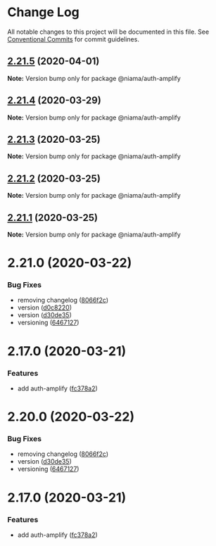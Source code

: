 # Change Log

All notable changes to this project will be documented in this file.
See [Conventional Commits](https://conventionalcommits.org) for commit guidelines.

## [2.21.5](https://github.com/niama-strategies/niama/compare/@niama/auth-amplify@2.21.4...@niama/auth-amplify@2.21.5) (2020-04-01)

**Note:** Version bump only for package @niama/auth-amplify





## [2.21.4](https://github.com/niama-strategies/niama/compare/@niama/auth-amplify@2.21.3...@niama/auth-amplify@2.21.4) (2020-03-29)

**Note:** Version bump only for package @niama/auth-amplify





## [2.21.3](https://github.com/niama-strategies/niama/compare/@niama/auth-amplify@2.21.2...@niama/auth-amplify@2.21.3) (2020-03-25)

**Note:** Version bump only for package @niama/auth-amplify





## [2.21.2](https://github.com/niama-strategies/niama/compare/@niama/auth-amplify@2.21.1...@niama/auth-amplify@2.21.2) (2020-03-25)

**Note:** Version bump only for package @niama/auth-amplify





## [2.21.1](https://github.com/niama-strategies/niama/compare/@niama/auth-amplify@2.21.0...@niama/auth-amplify@2.21.1) (2020-03-25)

**Note:** Version bump only for package @niama/auth-amplify





# 2.21.0 (2020-03-22)


### Bug Fixes

* removing changelog ([8066f2c](https://github.com/niama-strategies/niama/commit/8066f2c143a8e93600d5dab4ab313501e81f7a82))
* version ([d0c8220](https://github.com/niama-strategies/niama/commit/d0c822081680fe0106ebe9b8dd30ce769d102759))
* version ([d30de35](https://github.com/niama-strategies/niama/commit/d30de355da29ccd03916cddcd532e543e5906d0d))
* versioning ([6467127](https://github.com/niama-strategies/niama/commit/6467127550c6c1bfbc0d43ab4d83906695d9d732))



# 2.17.0 (2020-03-21)


### Features

* add auth-amplify ([fc378a2](https://github.com/niama-strategies/niama/commit/fc378a2f303f8befc2fe441fc37799bc4cbf2f71))





# 2.20.0 (2020-03-22)


### Bug Fixes

* removing changelog ([8066f2c](https://github.com/niama-strategies/niama/commit/8066f2c143a8e93600d5dab4ab313501e81f7a82))
* version ([d30de35](https://github.com/niama-strategies/niama/commit/d30de355da29ccd03916cddcd532e543e5906d0d))
* versioning ([6467127](https://github.com/niama-strategies/niama/commit/6467127550c6c1bfbc0d43ab4d83906695d9d732))



# 2.17.0 (2020-03-21)


### Features

* add auth-amplify ([fc378a2](https://github.com/niama-strategies/niama/commit/fc378a2f303f8befc2fe441fc37799bc4cbf2f71))
